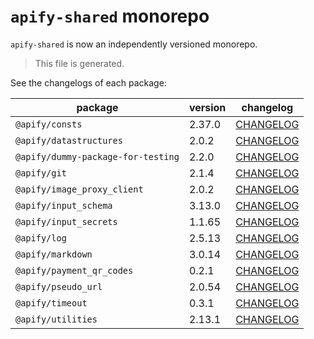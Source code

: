 # `apify-shared` monorepo

`apify-shared` is now an independently versioned monorepo.

> This file is generated.

See the changelogs of each package:

package | version | changelog
--------|---------|----------
`@apify/consts` | 2.37.0 | [CHANGELOG](./packages/consts/CHANGELOG.md)
`@apify/datastructures` | 2.0.2 | [CHANGELOG](./packages/datastructures/CHANGELOG.md)
`@apify/dummy-package-for-testing` | 2.2.0 | [CHANGELOG](./packages/dummy/CHANGELOG.md)
`@apify/git` | 2.1.4 | [CHANGELOG](./packages/git/CHANGELOG.md)
`@apify/image_proxy_client` | 2.0.2 | [CHANGELOG](./packages/image_proxy_client/CHANGELOG.md)
`@apify/input_schema` | 3.13.0 | [CHANGELOG](./packages/input_schema/CHANGELOG.md)
`@apify/input_secrets` | 1.1.65 | [CHANGELOG](./packages/input_secrets/CHANGELOG.md)
`@apify/log` | 2.5.13 | [CHANGELOG](./packages/log/CHANGELOG.md)
`@apify/markdown` | 3.0.14 | [CHANGELOG](./packages/markdown/CHANGELOG.md)
`@apify/payment_qr_codes` | 0.2.1 | [CHANGELOG](./packages/payment_qr_codes/CHANGELOG.md)
`@apify/pseudo_url` | 2.0.54 | [CHANGELOG](./packages/pseudo_url/CHANGELOG.md)
`@apify/timeout` | 0.3.1 | [CHANGELOG](./packages/timeout/CHANGELOG.md)
`@apify/utilities` | 2.13.1 | [CHANGELOG](./packages/utilities/CHANGELOG.md)
